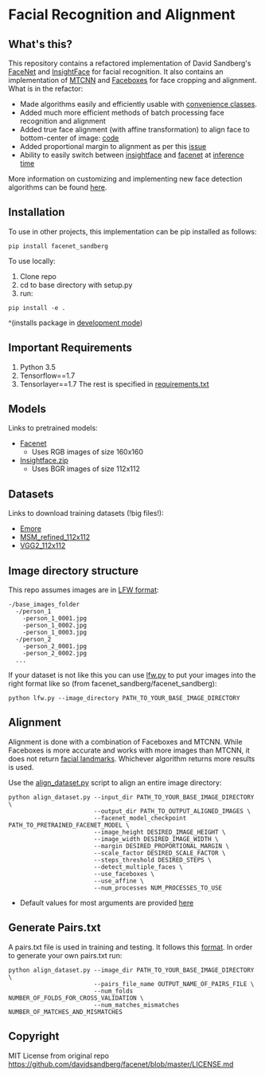 # Facial Recognition and Alignment
## What's this?

This repository contains a refactored implementation of David Sandberg's [FaceNet](https://github.com/davidsandberg/facenet) and [InsightFace](https://github.com/deepinsight/insightface) for facial recognition. It also contains an implementation of [MTCNN](https://github.com/ipazc/mtcnn) and [Faceboxes](https://github.com/TropComplique/FaceBoxes-tensorflow) for face cropping and alignment. What is in the refactor:

- Made algorithms easily and efficiently usable with [convenience classes](https://github.com/armanrahman22/facenet/tree/master/facenet_sandberg/inference). 
- Added much more efficient methods of batch processing face recognition and alignment
- Added true face alignment (with affine transformation) to align face to bottom-center of image: [code](https://github.com/armanrahman22/facenet/blob/f6cb32a193925002da41fb491c52bb85384bee55/facenet_sandberg/utils.py#L187)
- Added proportional margin to alignment as per this [issue](https://github.com/davidsandberg/facenet/issues/283)
- Ability to easily switch between [insightface](https://github.com/armanrahman22/facenet/blob/master/facenet_sandberg/inference/insightface_encoder.py) and [facenet](https://github.com/armanrahman22/facenet/blob/master/facenet_sandberg/inference/facenet_encoder.py) at [inference time](https://github.com/armanrahman22/facenet/blob/master/facenet_sandberg/inference/identifier.py)

More information on customizing and implementing new face detection algorithms can be found [here](./algorithms/README.md).

## Installation
To use in other projects, this implementation can be pip installed as follows:
```
pip install facenet_sandberg
```

To use locally:
1. Clone repo
2. cd to base directory with setup.py 
3. run:
```
pip install -e .
```
^(installs package in [development mode](https://setuptools.readthedocs.io/en/latest/setuptools.html#development-mode))

## Important Requirements
1. Python 3.5 
2. Tensorflow==1.7
3. Tensorlayer==1.7
The rest is specified in [requirements.txt](https://github.com/armanrahman22/facenet/blob/master/requirements.txt)

## Models
Links to pretrained models: 

- [Facenet](https://redcrossstorage.blob.core.windows.net/images/facenet_model.pb)
  - Uses RGB images of size 160x160
- [Insightface.zip](https://redcrossstorage.blob.core.windows.net/images/insightface_ckpt.zip)
  - Uses BGR images of size 112x112

## Datasets
Links to download training datasets (!big files!):

- [Emore](https://redcrossstorage.blob.core.windows.net/datasets/faces_emore.zip) 
- [MSM_refined_112x112](https://redcrossstorage.blob.core.windows.net/datasets/faces_ms1m-refine-v2_112x112.zip)
- [VGG2_112x112](https://redcrossstorage.blob.core.windows.net/datasets/faces_vgg2_112x112.zip)

## Image directory structure
This repo assumes images are in [LFW format](http://vis-www.cs.umass.edu/lfw/README.txt):
```
-/base_images_folder
  -/person_1
    -person_1_0001.jpg
    -person_1_0002.jpg
    -person_1_0003.jpg
  -/person_2
    -person_2_0001.jpg
    -person_2_0002.jpg
  ...
```

If your dataset is not like this you can use [lfw.py](https://github.com/armanrahman22/facenet/blob/master/facenet_sandberg/lfw.py) to put your images into the right format like so (from facenet_sandberg/facenet_sandberg):
```
python lfw.py --image_directory PATH_TO_YOUR_BASE_IMAGE_DIRECTORY
```

## Alignment
Alignment is done with a combination of Faceboxes and MTCNN. While Faceboxes is more accurate and works with more images than MTCNN, it does not return [facial landmarks](https://raw.githubusercontent.com/ipazc/mtcnn/master/result.jpg). Whichever algorithm returns more results is used.

Use the [align_dataset.py](https://github.com/armanrahman22/facenet/blob/master/facenet_sandberg/align_dataset.py) script to align an entire image directory:
```
python align_dataset.py --input_dir PATH_TO_YOUR_BASE_IMAGE_DIRECTORY \
                        --output_dir PATH_TO_OUTPUT_ALIGNED_IMAGES \
                        --facenet_model_checkpoint PATH_TO_PRETRAINED_FACENET_MODEL \
                        --image_height DESIRED_IMAGE_HEIGHT \
                        --image_width DESIRED_IMAGE_WIDTH \
                        --margin DESIRED_PROPORTIONAL_MARGIN \
                        --scale_factor DESIRED_SCALE_FACTOR \
                        --steps_threshold DESIRED_STEPS \
                        --detect_multiple_faces \
                        --use_faceboxes \
                        --use_affine \
                        --num_processes NUM_PROCESSES_TO_USE
```
* Default values for most arguments are provided [here](https://github.com/armanrahman22/facenet/blob/f6cb32a193925002da41fb491c52bb85384bee55/facenet_sandberg/align_dataset.py#L262) 

## Generate Pairs.txt
A pairs.txt file is used in training and testing. It follows this [format](http://vis-www.cs.umass.edu/lfw/README.txt). In order to generate your own pairs.txt run:
```
python align_dataset.py --image_dir PATH_TO_YOUR_BASE_IMAGE_DIRECTORY \
                        --pairs_file_name OUTPUT_NAME_OF_PAIRS_FILE \
                        --num_folds NUMBER_OF_FOLDS_FOR_CROSS_VALIDATION \
                        --num_matches_mismatches NUMBER_OF_MATCHES_AND_MISMATCHES
```

## Copyright
MIT License from original repo https://github.com/davidsandberg/facenet/blob/master/LICENSE.md


